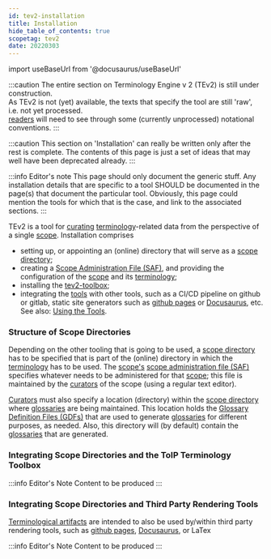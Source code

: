 ```yaml
---
id: tev2-installation
title: Installation
hide_table_of_contents: true
scopetag: tev2
date: 20220303
---
```


import useBaseUrl from '@docusaurus/useBaseUrl'

:::caution
The entire section on Terminology Engine v 2 (TEv2) is still under construction.<br/>
As TEv2 is not (yet) available, the texts that specify the tool are still 'raw', i.e. not yet processed.<br/>[readers](@) will need to see through some (currently unprocessed) notational conventions.
:::

:::caution
This section on 'Installation' can really be written only after the rest is complete. The contents of this page is just a set of ideas that may well have been deprecated already.
:::

:::info Editor's note
This page should only document the generic stuff. Any installation details that are specific to a tool SHOULD be documented in the page(s) that document the particular tool. Obviously, this page could mention the tools for which that is the case, and link to the associated sections.
:::

TEv2 is a tool for [curating](@) [terminology](@)-related data from the perspective of a single [scope](@). Installation comprises
- setting up, or appointing an (online) directory that will serve as a [scope directory](@);
- creating a [Scope Administration File (SAF)](tev2-spec-saf), and providing the configuration of the [scope](@) and its [terminology](@);
- installing the [tev2-toolbox](tev2-toolbox);
- integrating the [tools](tev2-toolbox) with other tools, such as a CI/CD pipeline on github or gitlab, static site generators such as [github pages](https://pages.github.com/) or [Docusaurus](https://docusaurus.io/docs/docs-introduction), etc. See also: [Using the Tools](tev2-toolbox-use).

### Structure of Scope Directories

Depending on the other tooling that is going to be used, a [scope directory](@) has to be specified that is part of the (online) directory in which the [terminology](@) has to be used. The [scope's](@) [scope administration file (SAF)](saf@) specifies whatever needs to be administered for that [scope](@); this file is maintained by the [curators](@) of the scope (using a regular text editor).

[Curators](@) must also specify a location (directory) within the [scope directory](@) where [glossaries](@) are being maintained. This location holds the [Glossary Definition Files (GDFs)](gdf@) that are used to generate [glossaries](@) for different purposes, as needed. Also, this directory will (by default) contain the [glossaries](@) that are generated.

### Integrating Scope Directories and the ToIP Terminology Toolbox

:::info Editor's Note
Content to be produced
:::

### Integrating Scope Directories and Third Party Rendering Tools

[Terminological artifacts](@) are intended to also be used by/within third party rendering tools, such as [github pages](https://pages.github.com/), [Docusaurus](https://docusaurus.io/docs/docs-introduction), or LaTex

:::info Editor's Note
Content to be produced
:::
